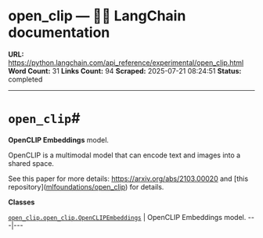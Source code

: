 # open_clip — 🦜🔗 LangChain  documentation

**URL:** https://python.langchain.com/api_reference/experimental/open_clip.html
**Word Count:** 31
**Links Count:** 94
**Scraped:** 2025-07-21 08:24:51
**Status:** completed

---

# `open_clip`\#

**OpenCLIP Embeddings** model.

OpenCLIP is a multimodal model that can encode text and images into a shared space.

See this paper for more details: <https://arxiv.org/abs/2103.00020> and \[this repository\]\([mlfoundations/open\_clip](https://github.com/mlfoundations/open_clip)\) for details.

**Classes**

[`open_clip.open_clip.OpenCLIPEmbeddings`](https://python.langchain.com/api_reference/experimental/open_clip/langchain_experimental.open_clip.open_clip.OpenCLIPEmbeddings.html#langchain_experimental.open_clip.open_clip.OpenCLIPEmbeddings "langchain_experimental.open_clip.open_clip.OpenCLIPEmbeddings") | OpenCLIP Embeddings model.   ---|---